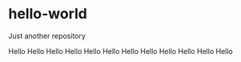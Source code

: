 # hello-world
Just another repository

Hello Hello Hello Hello Hello Hello Hello Hello Hello Hello Hello Hello
